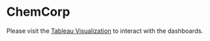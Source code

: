 # ChemCorp

Please visit the [Tableau Visualization](https://yichen217.github.io/ChemCorp) to interact with the dashboards. 
